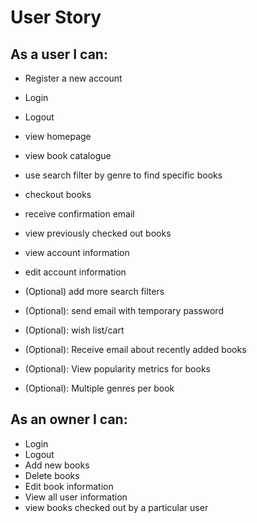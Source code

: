 
# User Story

## As a user I can:

- Register a new account

- Login
- Logout
- view homepage
- view book catalogue
- use search filter by genre to find specific books
- checkout books
- receive confirmation email
- view previously checked out books
- view account information
- edit account information
- (Optional) add more search filters
- (Optional): send email with temporary password
- (Optional): wish list/cart
- (Optional): Receive email about recently added books
- (Optional): View popularity metrics for books
- (Optional): Multiple genres per book

## As an owner I can:

- Login
- Logout
- Add new books
- Delete books
- Edit book information
- View all user information
- view books checked out by a particular user
